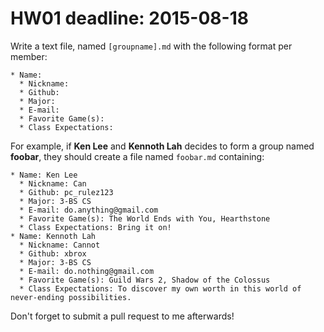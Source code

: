 HW01 deadline: 2015-08-18
====

Write a text file, named `[groupname].md` with the following format per member:

```
* Name:
  * Nickname:
  * Github:
  * Major:
  * E-mail:
  * Favorite Game(s):
  * Class Expectations:
```

For example, if __Ken Lee__ and __Kennoth Lah__ decides to form a group named __foobar__, they should create a file named `foobar.md` containing:

```
* Name: Ken Lee
  * Nickname: Can
  * Github: pc_rulez123
  * Major: 3-BS CS
  * E-mail: do.anything@gmail.com
  * Favorite Game(s): The World Ends with You, Hearthstone
  * Class Expectations: Bring it on!
* Name: Kennoth Lah
  * Nickname: Cannot
  * Github: xbrox
  * Major: 3-BS CS
  * E-mail: do.nothing@gmail.com
  * Favorite Game(s): Guild Wars 2, Shadow of the Colossus
  * Class Expectations: To discover my own worth in this world of never-ending possibilities.
```

Don't forget to submit a pull request to me afterwards!
